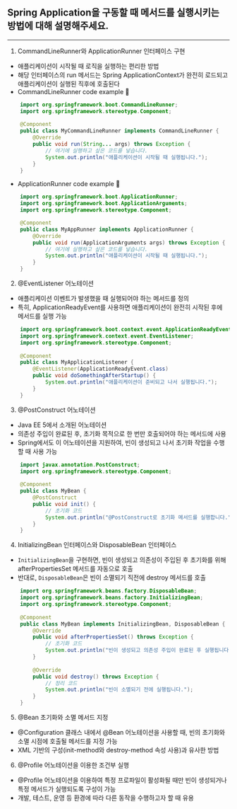 ## Spring Application을 구동할 때 메서드를 실행시키는 방법에 대해 설명해주세요.

---

1. CommandLineRunner와 ApplicationRunner 인터페이스 구현
- 애플리케이션이 시작될 때 로직을 실행하는 편리한 방법
- 해당 인터페이스의 run 메서드는 Spring ApplicationContext가 완전히 로드되고 애플리케이션이 실행된 직후에 호출된다
- CommandLineRunner code example 🔽
```java
    import org.springframework.boot.CommandLineRunner;
    import org.springframework.stereotype.Component;
    
    @Component
    public class MyCommandLineRunner implements CommandLineRunner {
        @Override
        public void run(String... args) throws Exception {
            // 여기에 실행하고 싶은 코드를 넣습니다.
            System.out.println("애플리케이션이 시작될 때 실행됩니다.");
        }
    }
  ```
- ApplicationRunner code example 🔽
```java
    import org.springframework.boot.ApplicationRunner;
    import org.springframework.boot.ApplicationArguments;
    import org.springframework.stereotype.Component;

    @Component
    public class MyAppRunner implements ApplicationRunner {
        @Override
        public void run(ApplicationArguments args) throws Exception {
            // 여기에 실행하고 싶은 코드를 넣습니다.
            System.out.println("애플리케이션이 시작될 때 실행됩니다.");
        }
    }
```


2. @EventListener 어노테이션
- 애플리케이션 이벤트가 발생했을 때 실행되어야 하는 메서드를 정의
- 특히, ApplicationReadyEvent를 사용하면 애플리케이션이 완전히 시작된 후에 메서드를 실행 가능
```java
    import org.springframework.boot.context.event.ApplicationReadyEvent;
    import org.springframework.context.event.EventListener;
    import org.springframework.stereotype.Component;
    
    @Component
    public class MyApplicationListener {
        @EventListener(ApplicationReadyEvent.class)
        public void doSomethingAfterStartup() {
            System.out.println("애플리케이션이 준비되고 나서 실행됩니다.");
        }
    }
```


3. @PostConstruct 어노테이션
- Java EE 5에서 소개된 어노테이션
- 의존성 주입이 완료된 후, 초기화 목적으로 한 번만 호출되어야 하는 메서드에 사용
-  Spring에서도 이 어노테이션을 지원하여, 빈이 생성되고 나서 초기화 작업을 수행할 때 사용 가능
```java
    import javax.annotation.PostConstruct;
    import org.springframework.stereotype.Component;
    
    @Component
    public class MyBean {
        @PostConstruct
        public void init() {
            // 초기화 코드
            System.out.println("@PostConstruct로 초기화 메서드를 실행합니다.");
        }
    }
```


4. InitializingBean 인터페이스와 DisposableBean 인터페이스
- `InitializingBean`을 구현하면, 빈이 생성되고 의존성이 주입된 후 초기화를 위해 afterPropertiesSet 메서드를 자동으로 호출
- 반대로, `DisposableBean`은 빈이 소멸되기 직전에 destroy 메서드를 호출
```java
    import org.springframework.beans.factory.DisposableBean;
    import org.springframework.beans.factory.InitializingBean;
    import org.springframework.stereotype.Component;
    
    @Component
    public class MyBean implements InitializingBean, DisposableBean {
        @Override
        public void afterPropertiesSet() throws Exception {
            // 초기화 코드
            System.out.println("빈이 생성되고 의존성 주입이 완료된 후 실행됩니다.");
        }
    
        @Override
        public void destroy() throws Exception {
            // 정리 코드
            System.out.println("빈이 소멸되기 전에 실행됩니다.");
        }
    }
```


5. @Bean 초기화와 소멸 메서드 지정
- @Configuration 클래스 내에서 @Bean 어노테이션을 사용할 때, 빈의 초기화와 소멸 시점에 호출될 메서드를 지정 가능
-  XML 기반의 구성(init-method와 destroy-method 속성 사용)과 유사한 방법


6. @Profile 어노테이션을 이용한 조건부 실행
- @Profile 어노테이션을 이용하여 특정 프로파일이 활성화될 때만 빈이 생성되거나 특정 메서드가 실행되도록 구성이 가능
- 개발, 테스트, 운영 등 환경에 따라 다른 동작을 수행하고자 할 때 유용